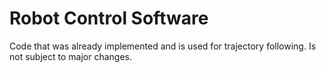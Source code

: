 # Robot Control Software
Code that was already implemented and is used for trajectory following. Is not subject to major changes.

